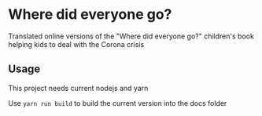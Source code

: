 # Where did everyone go?

Translated online versions of the "Where did everyone go?" children's book helping kids to deal with the 
Corona crisis


## Usage

This project needs current nodejs and yarn

Use `yarn run build` to build the current version into the docs folder

